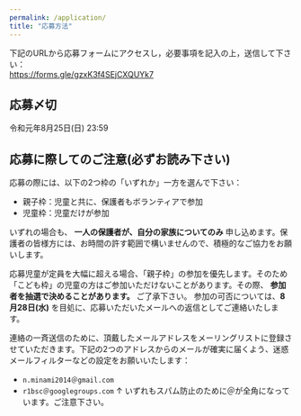 ```yaml
---
permalink: /application/
title: "応募方法"
---
```

下記のURLから応募フォームにアクセスし，必要事項を記入の上，送信して下さい：  
https://forms.gle/gzxK3f4SEjCXQUYk7

## 応募〆切
令和元年8月25日(日) 23:59

## 応募に際してのご注意(必ずお読み下さい)

応募の際には、以下の2つ枠の「いずれか」一方を選んで下さい：
- 親子枠：児童と共に、保護者もボランティアで参加
- 児童枠：児童だけが参加

いずれの場合も、 **一人の保護者が、自分の家族についてのみ** 申し込めます。保護者の皆様方には、お時間の許す範囲で構いませんので、積極的なご協力をお願いします。

応募児童が定員を大幅に超える場合、「親子枠」の参加を優先します。そのため「こども枠」の児童の方はご参加いただけないことがあります。その際、 **参加者を抽選で決めることがあります。** ご了承下さい。 参加の可否については、**8月28日(水)** を目処に、応募いただいたメールへの返信としてご連絡いたします。

連絡の一斉送信のために、頂戴したメールアドレスをメーリングリストに登録させていただきます。下記の2つのアドレスからのメールが確実に届くよう、迷惑メールフィルターなどの設定をお願いいたします：
- ```n.minami2014＠gmail.com```　
- ```r1bsc＠googlegroups.com```
↑ いずれもスパム防止のために＠が全角になっています。ご注意下さい。
